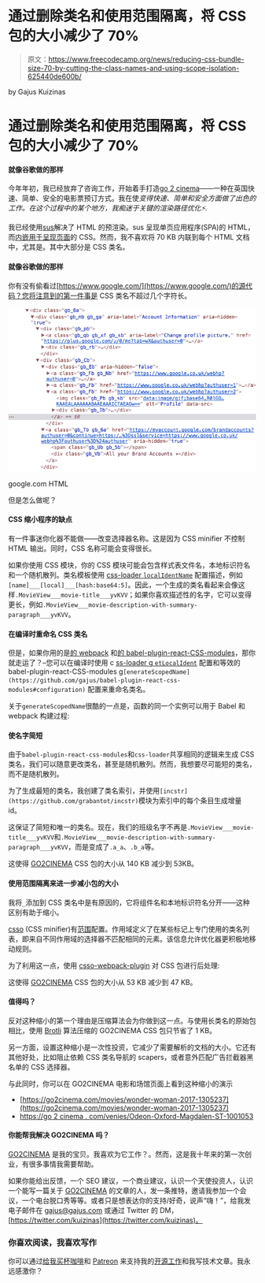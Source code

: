 # 通过删除类名和使用范围隔离，将 CSS 包的大小减少了 70%

> 原文：<https://www.freecodecamp.org/news/reducing-css-bundle-size-70-by-cutting-the-class-names-and-using-scope-isolation-625440de600b/>

by Gajus Kuizinas

# 通过删除类名和使用范围隔离，将 CSS 包的大小减少了 70%

#### 就像谷歌做的那样

今年年初，我已经放弃了咨询工作，开始着手打造[go 2 cinema](https://go2cinema.com/)——一种在英国快速、简单、安全的电影票预订方式。我在使*变得快速、简单和安全方面做了出色的工作。在这个过程中的某个地方，我痴迷于关键的渲染路径优化⚡️.*

我已经使用[sus](https://github.com/gajus/usus)解决了 HTML 的预渲染。sus 呈现单页应用程序(SPA)的 HTML，而[内嵌用于呈现页面](https://medium.com/@gajus/pre-rendering-spa-for-seo-and-improved-perceived-page-loading-speed-47075aa16d24)的 CSS。然而，我不喜欢将 70 KB 内联到每个 HTML 文档中，尤其是。其中大部分是 CSS 类名。

#### 就像谷歌做的那样

你有没有偷看过[https://www.google.com/](https://www.google.com/)的源代码？您将注意到的第一件事是 CSS 类名不超过几个字符长。

![1*mGuDYFM56iyLi1MgZPC8bw](img/aaccb07d80d289694fe2130da6c0b6a9.png)

google.com HTML

但是怎么做呢？

#### CSS 缩小程序的缺点

有一件事迷你化器不能做——改变选择器名称。这是因为 CSS minifier 不控制 HTML 输出。同时，CSS 名称可能会变得很长。

如果你使用 CSS 模块，你的 CSS 模块可能会包含样式表文件名，本地标识符名和一个随机散列。类名模板使用 [css-loader `localIdentName`](https://github.com/webpack-contrib/css-loader) 配置描述，例如`[name]___[local]___[hash:base64:5]`。因此，一个生成的类名看起来会像这样`.MovieView___movie-title___yvKVV`；如果你喜欢描述性的名字，它可以变得更长，例如`.MovieView___movie-description-with-summary-paragraph___yvKVV`。

#### 在编译时重命名 CSS 类名

但是，如果你用的是[的 webpack](https://webpack.js.org/) 和[的 babel-plugin-react-CSS-modules](https://github.com/gajus/babel-plugin-react-css-modules)，那你就走运了？–您可以在编译时使用 c [ss-loader g `etLocalIdent`](https://github.com/webpack-contrib/css-loader) 配置和等效的 babel-plugin-react-CSS-modules g`[enerateScopedName](https://github.com/gajus/babel-plugin-react-css-modules#configuration)` 配置来重命名类名。

关于`generateScopedName`很酷的一点是，函数的同一个实例可以用于 Babel 和 webpack 构建过程:

#### 使名字简短

由于`babel-plugin-react-css-modules`和`css-loader`共享相同的逻辑来生成 CSS 类名，我们可以随意更改类名，甚至是随机散列。然而，我想要尽可能短的类名，而不是随机散列。

为了生成最短的类名，我创建了类名索引，并使用`[incstr](https://github.com/grabantot/incstr)`模块为索引中的每个条目生成增量 id。

这保证了简短和唯一的类名。现在，我们的班级名字不再是`.MovieView___movie-title___yvKVV`和`.MovieView___movie-description-with-summary-paragraph___yvKVV`，而是变成了`.a_a`、`.b_a`等。

这使得 [GO2CINEMA](https://go2cinema.com/) CSS 包的大小从 140 KB 减少到 53KB。

#### 使用范围隔离来进一步减小包的大小

我将`_`添加到 CSS 类名中是有原因的，它将组件名和本地标识符名分开——这种区别有助于缩小。

[csso](https://github.com/css/csso) (CSS minifier)有[范围](https://github.com/css/csso#scopes)配置。作用域定义了在某些标记上专门使用的类名列表，即来自不同作用域的选择器不匹配相同的元素。该信息允许优化器更积极地移动规则。

为了利用这一点，使用 [csso-webpack-plugin](https://github.com/zoobestik/csso-webpack-plugin) 对 CSS 包进行后处理:

这使得 [GO2CINEMA](https://go2cinema.com/) CSS 包的大小从 53 KB 减少到 47 KB。

#### 值得吗？

反对这种缩小的第一个理由是压缩算法会为你做到这一点。与使用长类名的原始包相比，使用 [Brotli](https://en.wikipedia.org/wiki/Brotli) 算法压缩的 GO2CINEMA CSS 包只节省了 1 KB。

另一方面，设置这种缩小是一次性投资，它减少了需要解析的文档的大小。它还有其他好处，比如阻止依赖 CSS 类名导航的 scapers，或者意外匹配广告拦截器黑名单的 CSS 选择器。

与此同时，你可以在 GO2CINEMA 电影和场馆页面上看到这种缩小的演示

*   [https://go2cinema.com/movies/wonder-woman-2017-1305237](https://go2cinema.com/movies/wonder-woman-2017-1305237)
*   [https://go 2 cinema . com/venies/Odeon-Oxford-Magdalen-ST-1001053](https://go2cinema.com/venues/odeon-oxford-magdalen-st-1001053)

#### 你能帮我解决 GO2CINEMA 吗？

[GO2CINEMA](https://go2cinema.com/) 是我的宝贝。我喜欢为它工作？。然而，这是我十年来的第一次创业，有很多事情我需要帮助。

如果你能给出反馈，一个 SEO 建议，一个商业建议，认识一个天使投资人，认识一个能写一篇关于 [GO2CINEMA](https://go2cinema.com/) 的文章的人，发一条推特，邀请我参加一个会议，一个电台脱口秀等等。或者只是想表达你的支持/好奇，说声“嗨！”，给我发电子邮件在 gajus@gajus.com 或通过 Twitter 的 DM，[https://twitter.com/kuizinas](https://twitter.com/kuizinas)。

### 你喜欢阅读，我喜欢写作

你可以通过[给我买杯咖啡](https://www.buymeacoffee.com/gajus)和 [Patreon](https://www.patreon.com/gajus) 来支持我的[开源工作](https://github.com/gajus)和我写技术文章。我永远感激你？